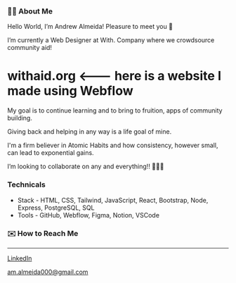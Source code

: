 ### 👋🏼 About Me

Hello World, I’m Andrew Almeida! Pleasure to meet you 💫

I’m currently a Web Designer at With. Company where we crowdsource community aid!

 # withaid.org <--- here is a website I made using Webflow

My goal is to continue learning and to bring to fruition, apps of community building.

Giving back and helping in any way is a life goal of mine.

I'm a firm believer in Atomic Habits and how consistency, however small, can lead to exponential gains.
  
I’m looking to collaborate on any and everything!! 👨🏼‍💻

### Technicals

- Stack - HTML, CSS, Tailwind, JavaScript, React, Bootstrap, Node, Express, PostgreSQL, SQL
- Tools - GitHub, Webflow, Figma, Notion, VSCode

### ✉️ How to Reach Me
---
[LinkedIn](https://www.linkedin.com/in/andrew-almeida1/)

am.almeida000@gmail.com

<!---
Andrew-M-A/Andrew-M-A is a ✨ special ✨ repository because its `README.md` (this file) appears on your GitHub profile.
You can click the Preview link to take a look at your changes.
--->
